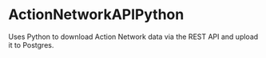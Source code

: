 # ActionNetworkAPIPython
Uses Python to download Action Network data via the REST API and upload it to Postgres.
